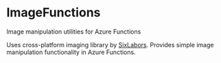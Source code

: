 # ImageFunctions
Image manipulation utilities for Azure Functions


Uses cross-platform imaging library by [SixLabors](https://sixlabors.com/projects/imagesharp/). Provides simple image manipulation functionality in Azure Functions.
